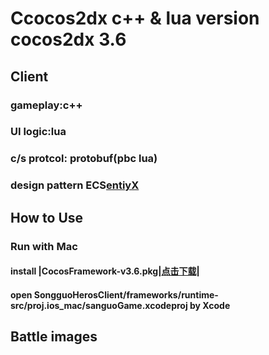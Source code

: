 # Ccocos2dx c++ & lua version cocos2dx 3.6

## Client
 
### gameplay:c++ 
### UI logic:lua
### c/s protcol: protobuf(pbc lua) 
### design pattern ECS[entiyX](https://github.com/alecthomas/entityx.git) 

## How to Use

### Run with Mac

#### install |CocosFramework-v3.6.pkg|[点击下载](http://www.cocos2d-x.org/filedown/CocosFramework-v3.6.pkg)|

#### open SongguoHerosClient/frameworks⁩/⁨runtime-src⁩/proj.ios_mac⁩/sanguoGame.xcodeproj by Xcode


## Battle images

